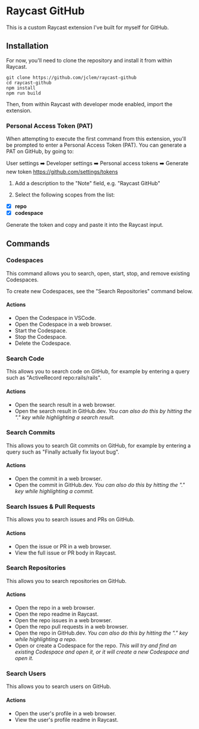 # Raycast GitHub

This is a custom Raycast extension I've built for myself for GitHub.

## Installation

For now, you'll need to clone the repository and install it from within Raycast.

```shell
git clone https://github.com/jclem/raycast-github
cd raycast-github
npm install
npm run build
```

Then, from within Raycast with developer mode enabled, import the extension.

### Personal Access Token (PAT)

When attempting to execute the first command from this extension, you'll be prompted to enter a Personal Access Token (PAT). You can generate a PAT on GitHub, by going to:

User settings ➡️ Developer settings ➡️ Personal access tokens ➡️ Generate new token
https://github.com/settings/tokens

1. Add a description to the "Note" field, e.g. "Raycast GitHub"

2. Select the following scopes from the list:
  - [x] **repo**
  - [x] **codespace**

Generate the token and copy and paste it into the Raycast input.

## Commands

### Codespaces

This command allows you to search, open, start, stop, and remove existing Codespaces.

To create new Codespaces, see the "Search Repositories" command below.

#### Actions

- Open the Codespace in VSCode.
- Open the Codespace in a web browser.
- Start the Codespace.
- Stop the Codespace.
- Delete the Codespace.

### Search Code

This allows you to search code on GitHub, for example by entering a query such as "ActiveRecord repo:rails/rails".

#### Actions

- Open the search result in a web browser.
- Open the search result in GitHub.dev. _You can also do this by hitting the "."
  key while highlighting a search result._

### Search Commits

This allows you to search Git commits on GitHub, for example by entering a query
such as "Finally actually fix layout bug".

#### Actions

- Open the commit in a web browser.
- Open the commit in GitHub.dev. _You can also do this by hitting the "."
  key while highlighting a commit._

### Search Issues & Pull Requests

This allows you to search issues and PRs on GitHub.

#### Actions

- Open the issue or PR in a web browser.
- View the full issue or PR body in Raycast.

### Search Repositories

This allows you to search repositories on GitHub.

#### Actions

- Open the repo in a web browser.
- Open the repo readme in Raycast.
- Open the repo issues in a web browser.
- Open the repo pull requests in a web browser.
- Open the repo in GitHub.dev. _You can also do this by hitting the "." key
  while highlighting a repo._
- Open or create a Codespace for the repo. _This will try and find an existing
  Codespace and open it, or it will create a new Codespace and open it._

### Search Users

This allows you to search users on GitHub.

#### Actions

- Open the user's profile in a web browser.
- View the user's profile readme in Raycast.
